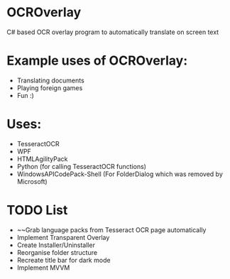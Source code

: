 # OCROverlay
C# based OCR overlay program to automatically translate on screen text

# Example uses of OCROverlay:
- Translating documents
- Playing foreign games
- Fun :)

# Uses:
- TesseractOCR 
- WPF
- HTMLAgilityPack
- Python (for calling TesseractOCR functions)
- WindowsAPICodePack-Shell (For FolderDialog which was removed by Microsoft)

# TODO List
- ~~Grab language packs from Tesseract OCR page automatically
- Implement Transparent Overlay
- Create Installer/Uninstaller
- Reorganise folder structure
- Recreate title bar for dark mode
- Implement MVVM 
